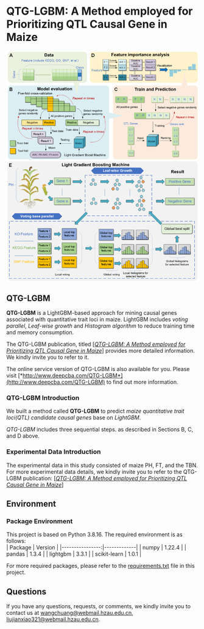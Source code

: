 # QTG-LGBM: A Method employed for Prioritizing QTL Causal Gene in Maize
![QTG-LGBM_summary](imgs/QTG-LGBM_summary.png)

## QTG-LGBM
**QTG-LGBM** is a LightGBM-based approach for mining causal genes associated with quantitative trait loci in maize. LightGBM includes *voting parallel*, *Leaf-wise growth* and *Histogram algorithm* to reduce training time and memory consumption.

The QTG-LGBM publication, titled [*<ins>QTG-LGBM: A Method employed for Prioritizing QTL Causal Gene in Maize</ins>*] provides more detailed information. We kindly invite you to refer to it.

The online service version of QTG-LGBM is also available for you. Please visit [*http://www.deepcba.com/QTG-LGBM*](http://www.deepcba.com/QTG-LGBM) to find out more information.

### QTG-LGBM Introduction
We built a method called **QTG-LGBM** to predict *maize quantitative trait loci(QTL) candidate causal genes* base on *LightGBM*.

*QTG-LGBM* includes three sequential steps. as described in Sections B, C, and D above.

### Experimental Data Introduction
The experimental data in this study consisted of maize PH, FT, and the TBN.
For more experimental data details, we kindly invite you to refer to the QTG-LGBM publication:  [*<ins>QTG-LGBM: A Method employed for Prioritizing QTL Causal Gene in Maize</ins>*]

## Environment  
### Package Environment
This project is based on Python 3.8.16. The required environment is as follows:  
|    Package      |    Version  |
|----------------:|-------------|
|    numpy        |    1.22.4   |
|    pandas       |    1.3.4    |
|    lightgbm     |    3.3.1    |
|    scikit-learn |    1.0.1    |  

For more required packages, please refer to the [requirements.txt](requirements.txt) file in this project.

## Questions
If you have any questions, requests, or comments, we kindly invite you to contact us at [wangchuang@webmail.hzau.edu.cn](wangchuang@webmail.hzau.edu.cn), [liujianxiao321@webmail.hzau.edu.cn](liujianxiao321@webmail.hzau.edu.cn).
